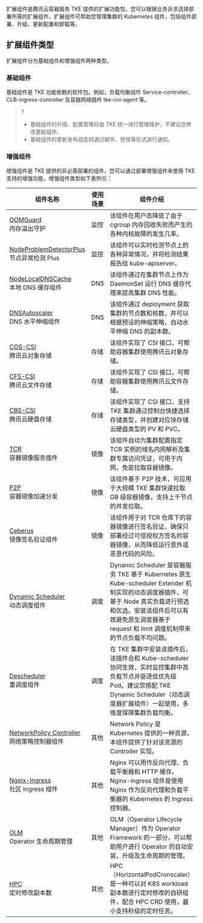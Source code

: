 扩展组件是腾讯云容器服务 TKE 提供的扩展功能包，您可以根据业务诉求选择部署所需的扩展组件。扩展组件可帮助您管理集群的 Kubernetes 组件，包括组件部署、升级、更新配置和卸载等。


## 扩展组件类型

扩展组件分为基础组件和增强组件两种类型。

### 基础组件

基础组件是 TKE 功能依赖的软件包。例如，负载均衡组件 Service-controller、CLB-ingress-controller 及容器网络插件 tke-cni-agent 等。

>?
>- 基础组件的升级、配置管理将由 TKE 统一进行管理维护，不建议您修改基础组件。
>- 基础组件的更新发布动态将通过邮件、短信等形式进行通知。



### 增强组件

增强组件是 TKE 提供的非必需部署的组件，您可以通过部署增强组件来使用 TKE 支持的增强功能，增强组件类型如下表所示：

| 组件名称                                                     | 使用场景  | 组件介绍                                                     |
| ------------------------------------------------------------ | -------- | ------------------------------------------------------------ |
| [OOMGuard](https://cloud.tencent.com/document/product/457/49220)<br>内存溢出守护 | 监控     | 该组件在用户态降低了由于 cgroup 内存回收失败而产生的各种内核故障的发生几率。  |
| [NodeProblemDetectorPlus](https://cloud.tencent.com/document/product/457/49422)<br>节点异常检测 Plus | 监控     | 该组件可以实时检测节点上的各种异常情况，并将检测结果报告给 kube-apiserver。  |
| [NodeLocalDNSCache](https://cloud.tencent.com/document/product/457/49423)<br>本地 DNS 缓存组件 | DNS      | 该组件通过在集群节点上作为 DaemonSet 运行 DNS 缓存代理来提高集群 DNS 性能。  |
| [DNSAutoscaler](https://cloud.tencent.com/document/product/457/49305)<br>DNS 水平伸缩组件 | DNS      | 该组件通过 deployment 获取集群的节点数和核数，并可以根据预设的伸缩策略，自动水平伸缩 DNS 的副本数。  |
| [COS-CSI](https://cloud.tencent.com/document/product/457/40934)<br>腾讯云对象存储 | 存储     | 该组件实现了 CSI 接口，可帮助容器集群使用腾讯云对象存储。     |
| [CFS-CSI](https://cloud.tencent.com/document/product/457/49258)<br>腾讯云文件存储 | 存储     | 该组件实现了 CSI 接口，可帮助容器集群使用腾讯云文件存储。     |
| [CBS-CSI](https://cloud.tencent.com/document/product/457/51099)<br>腾讯云硬盘存储 | 存储     | 该组件实现了 CSI 接口，支持 TKE 集群通过控制台快捷选择存储类型，并创建对应块存储云硬盘类型的 PV 和 PVC。  |
| [TCR](https://cloud.tencent.com/document/product/457/49225)<br>容器镜像服务插件 | 镜像     | 该组件自动为集群配置指定 TCR 实例的域名内网解析及集群专属访问凭证，可用于内网，免密拉取容器镜像。  |
| [P2P](https://cloud.tencent.com/document/product/457/49219)<br>容器镜像加速分发 | 镜像     | 该组件基于 P2P 技术，可应用于大规模 TKE 集群快速拉取 GB 级容器镜像，支持上千节点的并发拉取。  |
| [Ceberus](https://cloud.tencent.com/document/product/457/80899)<br>镜像签名验证组件 | 镜像     | 该组件用于对 TCR 仓库下的容器镜像进行签名验证，确保只部署经过可信授权方签名的容器镜像，从而降低运行意外或恶意代码的风险。  |
| [Dynamic Scheduler ](https://cloud.tencent.com/document/product/457/50843)<br>动态调度组件 | 调度     | Dynamic Scheduler 是容器服务 TKE 基于 Kubernetes 原生 Kube-scheduler Extender 机制实现的动态调度器插件，可基于 Node 真实负载进行预选和优选。安装该组件后可以有效避免原生调度器基于 request 和 limit 调度机制带来的节点负载不均问题。  |
| [Descheduler](https://cloud.tencent.com/document/product/457/50921)<br>重调度组件 | 调度     | 在 TKE 集群中安装该插件后，该插件会和 Kube-scheduler 协同生效，实时监控集群中高负载节点并驱逐低优先级 Pod。建议您搭配 TKE Dynamic Scheduler（动态调度器扩展组件）一起使用，多维度保障集群负载均衡。  |
| [NetworkPolicy Controller](https://cloud.tencent.com/document/product/457/50841) <br>网络策略控制器组件 | 其他     | Network Policy 是 Kubernetes 提供的一种资源，本组件提供了针对该资源的 Controller 实现。  |
| [Nginx-Ingress](https://cloud.tencent.com/document/product/457/51260)<br>社区 Ingress 组件 | 其他     | Nginx 可以用作反向代理、负载平衡器和 HTTP 缓存。Nginx-ingress 组件是使用 Nginx 作为反向代理和负载平衡器的 Kubernetes 的 Ingress 控制器。  |
| [OLM](https://cloud.tencent.com/document/product/457/56752)<br>Operator 生命周期管理 | 其他     | OLM（Operator Lifecycle Manager）作为 Operator Framework 的一部分，可以帮助用户进行 Operator 的自动安装，升级及生命周期的管理。  |
| [HPC](https://cloud.tencent.com/document/product/457/56753)<br>定时修改副本数 | 其他     | HPC（HorizontalPodCronscaler）是一种可以对 K8S workload 副本数进行定时修改的自研组件，配合 HPC CRD 使用，最小支持秒级的定时任务。  |
